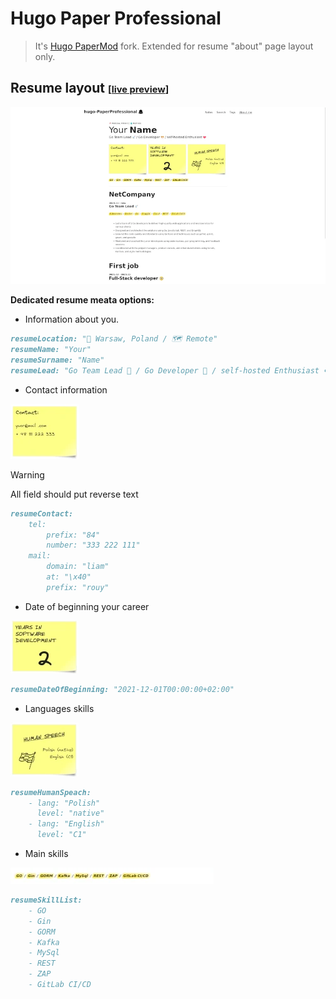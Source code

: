 # Hugo Paper Professional

> It's [Hugo PaperMod](https://github.com/adityatelange/hugo-PaperMod) fork. Extended for resume "about" page layout only.

## Resume layout <small style="font-size: 70%;">[[live preview](https://devintrap.com/aboutme/)]</small>

![hugo-PaperProfesional-resume](/static/hugo-PaperProfesional-resume.webp)

**Dedicated resume meata options:**

- Information about you.
```md
resumeLocation: "📌 Warsaw, Poland / 🗺️ Remote"
resumeName: "Your"
resumeSurname: "Name"
resumeLead: "Go Team Lead 🚀 / Go Developer 🐹 / self-hosted Enthusiast ❤️"
```
- Contact information 

![hugo-PaperProfesional-resume-contact.webp](/static/hugo-PaperProfesional-resume-contact.webp)

> [!WARNING]  
> All field should put reverse text

```md
resumeContact:
    tel:
        prefix: "84"
        number: "333 222 111"
    mail: 
        domain: "liam"
        at: "\x40"
        prefix: "rouy"
```

- Date of beginning your career

![hugo-PaperProfesional-resume-experience](/static/hugo-PaperProfesional-resume-experience.webp)

```md
resumeDateOfBeginning: "2021-12-01T00:00:00+02:00"
```

-  Languages skills

![hugo-PaperProfesional-resume-languages](/static/hugo-PaperProfesional-resume-languages.webp)

```md
resumeHumanSpeach:
    - lang: "Polish"
      level: "native"
    - lang: "English"
      level: "C1"
```

- Main skills 

![hugo-PaperProfesional-mainskills](/static/hugo-PaperProfesional-mainskills.webp)

```md
resumeSkillList: 
    - GO
    - Gin
    - GORM
    - Kafka
    - MySql
    - REST
    - ZAP
    - GitLab CI/CD
```


